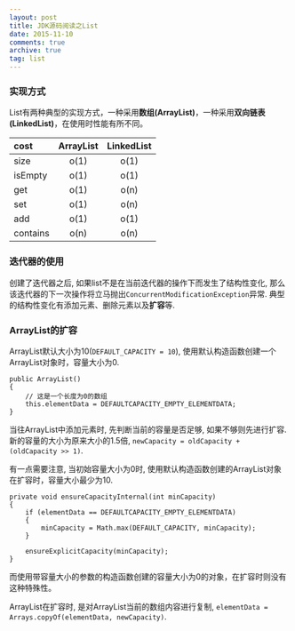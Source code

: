 ```yaml
---
layout: post
title: JDK源码阅读之List
date: 2015-11-10
comments: true
archive: true
tag: list
---
```


### 实现方式
List有两种典型的实现方式，一种采用**数组(ArrayList)**，一种采用**双向链表(LinkedList)**，在使用时性能有所不同。

| cost        	| ArrayList     |   LinkedList  |
| :-----------  | :----------:  | :-----------: |
| size	        | o(1)			| o(1)   	    |
| isEmpty       | o(1)          | o(1) 	    	|
| get			| o(1)          | o(n)       	|
| set	        | o(1)			| o(n)   	    |
| add           | o(1)          | o(1) 	    	|
| contains      | o(n)          | o(n) 	    	|

### 迭代器的使用    
创建了迭代器之后, 如果list不是在当前迭代器的操作下而发生了结构性变化, 那么该迭代器的下一次操作将立马抛出`ConcurrentModificationException`异常. 
典型的结构性变化有添加元素、删除元素以及**扩容**等.

### ArrayList的扩容    
ArrayList默认大小为10(`DEFAULT_CAPACITY = 10`), 使用默认构造函数创建一个ArrayList对象时，容量大小为0. 

```
public ArrayList()
{
	// 这是一个长度为0的数组
	this.elementData = DEFAULTCAPACITY_EMPTY_ELEMENTDATA;
}
```

当往ArrayList中添加元素时, 先判断当前的容量是否足够, 如果不够则先进行扩容.新的容量的大小为原来大小的1.5倍, ```newCapacity = oldCapacity + (oldCapacity >> 1)```.
    
有一点需要注意, 当初始容量大小为0时, 使用默认构造函数创建的ArrayList对象在扩容时，容量大小最少为10.

```
private void ensureCapacityInternal(int minCapacity)
{
	if (elementData == DEFAULTCAPACITY_EMPTY_ELEMENTDATA)
 	{
		minCapacity = Math.max(DEFAULT_CAPACITY, minCapacity);
	}

	ensureExplicitCapacity(minCapacity);
}
```

而使用带容量大小的参数的构造函数创建的容量大小为0的对象，在扩容时则没有这种特殊性。
    
ArrayList在扩容时, 是对ArrayList当前的数组内容进行复制, `elementData = Arrays.copyOf(elementData, newCapacity)`.
 